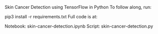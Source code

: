Skin Cancer Detection using TensorFlow in Python
To follow along, run:

pip3 install -r requirements.txt
Full code is at:

Notebook: skin-cancer-detection.ipynb
Script: skin-cancer-detection.py
